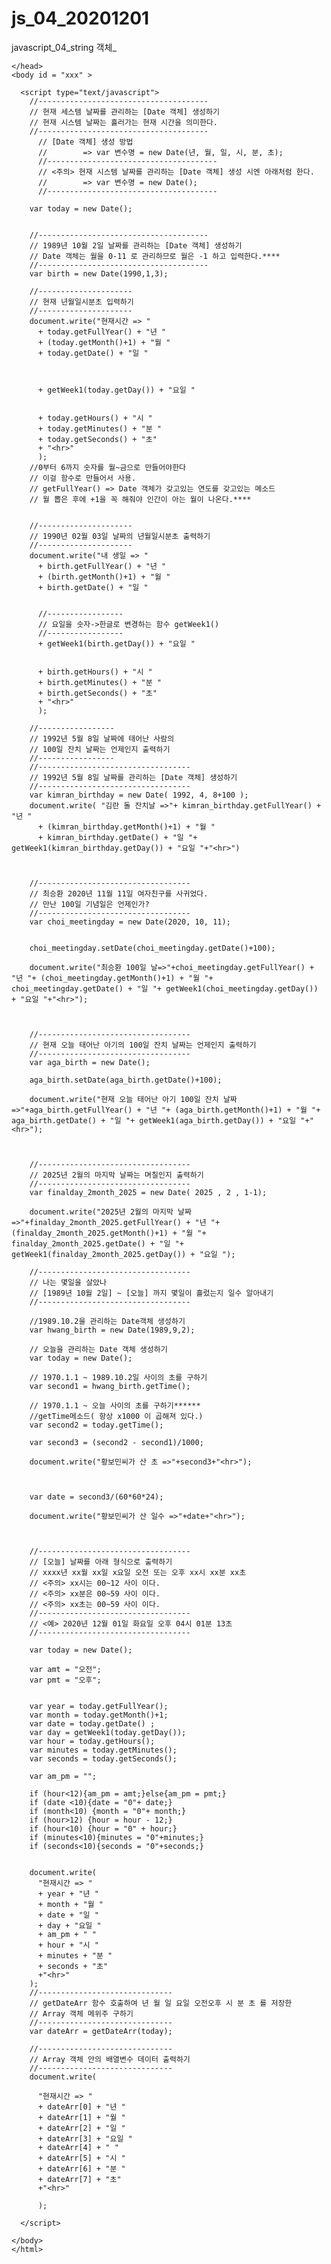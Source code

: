 # js_04_20201201
javascript_04_string 객체_



<!-- 
--------------------------
js_11.html
--------------------------
년월일시분초를 관리하는 [Date 객체]의 쓰임새를 공부한다.
-->
<!DOCTYPE html>
<html>
<meta charset="utf-8">
<head>

<style type="text/css">

  #xxx{
  font-family: tahoma, 굴림, 돋움, verdana;

  color: #444444;
    }
</style>

<title></title>

<script type="text/javascript">


  //*************************************
  // 한글 요일을 리턴하는 함수 선언 매개변수로 요일에 해당하는 번호 0-6(일-토)가 들어온다.
  //*************************************

        function getWeek1(weekNo){

          // 요일을 저장할 변수 선언하기
          var week = "";

          // 만약 매개변수 weekNo가 0이면 week 에 "일" 저장하기
          if(weekNo==0) {week = "일";}

          // 만약 매개변수 weekNo가 1이면 week 에 "월" 저장하기
          else if(weekNo==1){week = "월";}	

          // 만약 매개변수 weekNo가 2이면 week 에 "화" 저장하기
          else if(weekNo==2){week = "화";}	

          // 만약 매개변수 weekNo가 3이면 week 에 "수" 저장하기
          else if(weekNo==3){week = "수";}	

          // 만약 매개변수 weekNo가 4이면 week 에 "목" 저장하기
          else if(weekNo==4){week = "목";}	

          // 만약 매개변수 weekNo가 5이면 week 에 "금" 저장하기
          else if(weekNo==5){week = "금";}	

          // 만약 매개변수 weekNo가 6이면 week 에 "토" 저장하기
          else if(weekNo==6){week = "토";}	

          // week 변수 안의 데이터 리턴하기
          return week;

          //---------------------
          //위 코딩은 아래처럼 해도 된다.
          //---------------------
          //return["일","월","화","수","목","금","토"][weekNo];
        }




  //*************************************
  // 년 월 일 요일 오전 오후 시 분 초를 저장한 Array 객체를 리턴하는 함수 선언하기
  //*************************************
        
        
        function getDateArr(dateObj){
          // Date 객체의 메위주가 들어올 매개변수 선언하기


          // 년 월 일 요일 오전 오후 시 분 초를 저장할 Array 객체 생성하기
          var dateArr = [];

          //-----------------------

          // 오전 변수 저장한 amt 선언하기
          var amt = "오전";

          // 오후 변수 저장한 pmt 선언하기
          var pmt = "오후";

          // 오전 오후 담을 변수 저장한 am_pm 선언하기
          var am_pm = "";

          // 매개변수로 들어온 Date 객체에서 년도 구하기
          var year = today.getFullYear();

          // 매개변수로 들어온 Date 객체에서 월 구하기
          var month = today.getMonth()+1;

          // 매개변수로 들어온 Date 객체에서 일 구하기
          var date = today.getDate() ;

          // 매개변수로 들어온 Date 객체에서 요일 구하기
          var day = getWeek1(today.getDay());

          // 매개변수로 들어온 Date 객체에서 시간 구하기
          var hour = today.getHours();

          // 매개변수로 들어온 Date 객체에서 분 구하기
          var minutes = today.getMinutes();

          // 매개변수로 들어온 Date 객체에서 초 구하기
          var seconds = today.getSeconds();


          //-----------------------

          // 만약 hour 12 미만이면 am_pm변수 안의 오전(amt) 변수 저장하기
          // 그렇지 않으면  오후(pmt) 변수 저장하기
          if (hour<12){am_pm = amt;}else{am_pm = pmt;}

          // 만약 date가 10 미만이면 0 붙이기
          if (date <10){date = "0"+ date;}

          // 만약 month가 10 미만이면 0 붙이기
          if (month<10) {month = "0"+ month;}

          // 만약 hour 12 보다 크면 12 빼기
          if (hour>12) {hour = hour - 12;}

          // 만약 hour가 10 미만이면 0 붙이기
          if (hour<10) {hour = "0" + hour;}

          // 만약 minutes가 10 미만이면 0 붙이기
          if (minutes<10){minutes = "0"+minutes;}

          // 만약 seconds가 10 미만이면 0 붙이기
          if (seconds<10){seconds = "0"+seconds;}
          //-----------------------

          //Array 객체에 year 변수 안의 데이터 저장하기
          dateArr.push(year);

          //Array 객체에 month 변수 안의 데이터 저장하기
          dateArr.push(month);

          //Array 객체에 date 변수 안의 데이터 저장하기
          dateArr.push(date);

          //Array 객체에 day 변수 안의 데이터 저장하기
          dateArr.push(day);

          //Array 객체에 am_pm 변수 안의 데이터 저장하기
          dateArr.push(am_pm);

          //Array 객체에 hour 변수 안의 데이터 저장하기
          dateArr.push(hour);

          //Array 객체에 minutes 변수 안의 데이터 저장하기
          dateArr.push(minutes);

          //Array 객체에 seconds 변수 안의 데이터 저장하기
          dateArr.push(seconds);
          //-----------------------

          // Array 객체의 메위주 리턴하기
          return dateArr;		
        }





  //*************************************
  // 두 날짜의 차이를 일수로 구해 리턴하는 함수 선언하기
  ///*************************************

        function getIntervalDate(
            dateObj1	//Date 객체의 메위주가 들어올 매개변수 선언하기
            , dateObj2	// Date 객체의 메위주가 들어올 매개변수 선언하기
          ){

          //1970.1.1 부터 dateObj1에 저장된 Date 객체의 날짜까지의 초 구하기
          var second1 = dateObj1.getTime();

          //1970.1.1 부터 dateObj2에 저장된 Date 객체의 날짜까지의 초 구하기
          var second2 = dateObj2.getTime();

          // 구한 2개의 초를 빼기
          var second3 = (second2 - second1)/1000;

          // 구한 초를 일로 바꾸기
          var date = second3/(60*60*24)

          // 구한 일이 0 미만이면 -1 곱해서 양의 숫자로 만들기
          if(date<0){
            date = date*-1;
          }

          // 구한 일을 리턴하기
          return date;

        }



      </script>
    </head>
    <body id = "xxx" >

      <script type="text/javascript">
        //--------------------------------------
        // 현재 세스템 날짜를 관리하는 [Date 객체] 생성하기
        // 현재 시스템 날짜는 흘러가는 현재 시간을 의미한다.
        //--------------------------------------
          // [Date 객체] 생성 방법
          // 		=> var 변수명 = new Date(년, 월, 일, 시, 분, 초);
          //--------------------------------------
          // <주의> 현재 시스템 날짜를 관리하는 [Date 객체] 생성 시엔 아래처럼 한다.
          //		=> var 변수명 = new Date();
          //--------------------------------------

        var today = new Date();


        //--------------------------------------
        // 1989년 10월 2일 날짜를 관리하는 [Date 객체] 생성하기
        // Date 객체는 월을 0-11 로 관리하므로 월은 -1 하고 입력한다.****
        //--------------------------------------
        var birth = new Date(1990,1,3);

        //---------------------
        // 현재 년월일시분초 입력하기
        //---------------------
        document.write("현재시간 => " 
          + today.getFullYear() + "년 "
          + (today.getMonth()+1) + "월 "
          + today.getDate() + "일 "



          + getWeek1(today.getDay()) + "요일 "


          + today.getHours() + "시 "
          + today.getMinutes() + "분 "
          + today.getSeconds() + "초" 
          + "<hr>"
          );
        //0부터 6까지 숫자를 월~금으로 만들어야한다
        // 이걸 함수로 만들어서 사용.
        // getFullYear() => Date 객체가 갖고있는 연도를 갖고있는 메소드
        // 월 뽑은 후에 +1을 꼭 해줘야 인간이 아는 월이 나온다.****


        //---------------------
        // 1990년 02월 03일 날짜의 년월일시분초 출력하기
        //---------------------
        document.write("내 생일 => " 
          + birth.getFullYear() + "년 "
          + (birth.getMonth()+1) + "월 "
          + birth.getDate() + "일 "


          //-----------------
          // 요일을 숫자->한글로 변경하는 함수 getWeek1()
          //-----------------
          + getWeek1(birth.getDay()) + "요일 "


          + birth.getHours() + "시 "
          + birth.getMinutes() + "분 "
          + birth.getSeconds() + "초" 
          + "<hr>"
          );

        //-----------------
        // 1992년 5월 8일 날짜에 태어난 사람의
        // 100일 잔치 날짜는 언제인지 출력하기
        //-----------------
        //----------------------------------
        // 1992년 5월 8일 날짜를 관리하는 [Date 객체] 생성하기
        //----------------------------------
        var kimran_birthday = new Date( 1992, 4, 8+100 );
        document.write( "김란 돌 잔치날 =>"+ kimran_birthday.getFullYear() + "년 "
          + (kimran_birthday.getMonth()+1) + "월 "
          + kimran_birthday.getDate() + "일 "+ getWeek1(kimran_birthday.getDay()) + "요일 "+"<hr>")



        //----------------------------------
        // 최승환 2020년 11월 11일 여자친구를 사귀었다.
        // 만난 100일 기념일은 언제인가?
        //----------------------------------
        var choi_meetingday = new Date(2020, 10, 11);


        choi_meetingday.setDate(choi_meetingday.getDate()+100);

        document.write("최승환 100일 날=>"+choi_meetingday.getFullYear() + "년 "+ (choi_meetingday.getMonth()+1) + "월 "+ choi_meetingday.getDate() + "일 "+ getWeek1(choi_meetingday.getDay()) + "요일 "+"<hr>");



        //----------------------------------
        // 현재 오늘 태어난 아기의 100일 잔치 날짜는 언제인지 출력하기
        //----------------------------------
        var aga_birth = new Date();

        aga_birth.setDate(aga_birth.getDate()+100);

        document.write("현재 오늘 태어난 아기 100일 잔치 날짜=>"+aga_birth.getFullYear() + "년 "+ (aga_birth.getMonth()+1) + "월 "+ aga_birth.getDate() + "일 "+ getWeek1(aga_birth.getDay()) + "요일 "+"<hr>");



        //----------------------------------
        // 2025년 2월의 마지막 날짜는 며칠인지 출력하기
        //----------------------------------
        var finalday_2month_2025 = new Date( 2025 , 2 , 1-1);

        document.write("2025년 2월의 마지막 날짜=>"+finalday_2month_2025.getFullYear() + "년 "+ (finalday_2month_2025.getMonth()+1) + "월 "+ finalday_2month_2025.getDate() + "일 "+ getWeek1(finalday_2month_2025.getDay()) + "요일 ");

        //----------------------------------
        // 나는 몇일을 살았나
        // [1989년 10월 2일] ~ [오늘] 까지 몇일이 흘렀는지 일수 알아내기
        //----------------------------------

        //1989.10.2을 관리하는 Date객체 생성하기
        var hwang_birth = new Date(1989,9,2);

        // 오늘을 관리하는 Date 객체 생성하기
        var today = new Date();

        // 1970.1.1 ~ 1989.10.2일 사이의 초를 구하기
        var second1 = hwang_birth.getTime();

        // 1970.1.1 ~ 오늘 사이의 초를 구하기******
        //getTime메소드( 항상 x1000 이 곱해져 있다.)
        var second2 = today.getTime();

        var second3 = (second2 - second1)/1000;

        document.write("황보민씨가 산 초 =>"+second3+"<hr>");



        var date = second3/(60*60*24);

        document.write("황보민씨가 산 일수 =>"+date+"<hr>");



        //----------------------------------
        // [오늘] 날짜를 아래 형식으로 출력하기 
        // xxxx년 xx월 xx일 x요일 오전 또는 오후 xx시 xx분 xx초
        // <주의> xx시는 00~12 사이 이다.
        // <주의> xx분은 00~59 사이 이다.
        // <주의> xx초는 00~59 사이 이다.
        //----------------------------------
        // <예> 2020년 12월 01일 화요일 오후 04시 01분 13초
        //----------------------------------

        var today = new Date();

        var amt = "오전";
        var pmt = "오후";


        var year = today.getFullYear();
        var month = today.getMonth()+1;
        var date = today.getDate() ;
        var day = getWeek1(today.getDay());
        var hour = today.getHours();
        var minutes = today.getMinutes();
        var seconds = today.getSeconds();

        var am_pm = "";

        if (hour<12){am_pm = amt;}else{am_pm = pmt;}
        if (date <10){date = "0"+ date;}
        if (month<10) {month = "0"+ month;}
        if (hour>12) {hour = hour - 12;}
        if (hour<10) {hour = "0" + hour;}
        if (minutes<10){minutes = "0"+minutes;}
        if (seconds<10){seconds = "0"+seconds;}


        document.write(
          "현재시간 => "
          + year + "년 "
          + month + "월 "
          + date + "일 "
          + day + "요일 "
          + am_pm + " "
          + hour + "시 "
          + minutes + "분 "
          + seconds + "초"
          +"<hr>"
        );
        //------------------------------
        // getDateArr 함수 호출하여 년 월 일 요일 오전오후 시 분 초 를 저장한
        // Array 객체 메위주 구하기
        //------------------------------
        var dateArr = getDateArr(today);

        //------------------------------
        // Array 객체 안의 배열변수 데이터 출력하기
        //------------------------------
        document.write(

          "현재시간 => "
          + dateArr[0] + "년 "
          + dateArr[1] + "월 "
          + dateArr[2] + "일 "
          + dateArr[3] + "요일 "
          + dateArr[4] + " "
          + dateArr[5] + "시 "
          + dateArr[6] + "분 "
          + dateArr[7] + "초"
          +"<hr>"

          );		

      </script>

    </body>
    </html>
